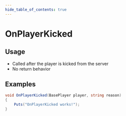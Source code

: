 ```yaml
---
hide_table_of_contents: true
---
```


# OnPlayerKicked

## Usage

* Called after the player is kicked from the server
* No return behavior

## Examples

```csharp title=""
void OnPlayerKicked(BasePlayer player, string reason)
{
    Puts("OnPlayerKicked works!");
}
```
